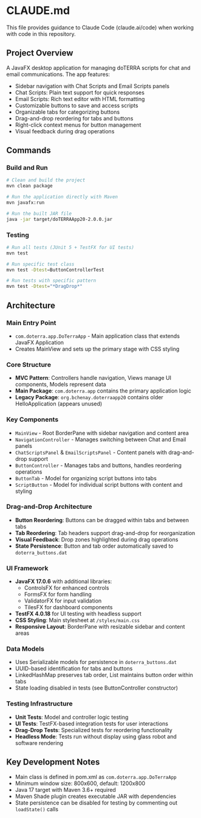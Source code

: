 # CLAUDE.md

This file provides guidance to Claude Code (claude.ai/code) when working with code in this repository.

## Project Overview

A JavaFX desktop application for managing doTERRA scripts for chat and email communications. The app features:
- Sidebar navigation with Chat Scripts and Email Scripts panels
- Chat Scripts: Plain text support for quick responses
- Email Scripts: Rich text editor with HTML formatting
- Customizable buttons to save and access scripts
- Organizable tabs for categorizing buttons
- Drag-and-drop reordering for tabs and buttons
- Right-click context menus for button management
- Visual feedback during drag operations

## Commands

### Build and Run
```bash
# Clean and build the project
mvn clean package

# Run the application directly with Maven
mvn javafx:run

# Run the built JAR file
java -jar target/doTERRAApp20-2.0.0.jar
```

### Testing
```bash
# Run all tests (JUnit 5 + TestFX for UI tests)
mvn test

# Run specific test class
mvn test -Dtest=ButtonControllerTest

# Run tests with specific pattern
mvn test -Dtest="*DragDrop*"
```

## Architecture

### Main Entry Point
- `com.doterra.app.DoTerraApp` - Main application class that extends JavaFX Application
- Creates MainView and sets up the primary stage with CSS styling

### Core Structure
- **MVC Pattern**: Controllers handle navigation, Views manage UI components, Models represent data
- **Main Package**: `com.doterra.app` contains the primary application logic
- **Legacy Package**: `org.bchenay.doterraapp20` contains older HelloApplication (appears unused)

### Key Components
- `MainView` - Root BorderPane with sidebar navigation and content area
- `NavigationController` - Manages switching between Chat and Email panels
- `ChatScriptsPanel` & `EmailScriptsPanel` - Content panels with drag-and-drop support
- `ButtonController` - Manages tabs and buttons, handles reordering operations
- `ButtonTab` - Model for organizing script buttons into tabs
- `ScriptButton` - Model for individual script buttons with content and styling

### Drag-and-Drop Architecture
- **Button Reordering**: Buttons can be dragged within tabs and between tabs
- **Tab Reordering**: Tab headers support drag-and-drop for reorganization
- **Visual Feedback**: Drop zones highlighted during drag operations
- **State Persistence**: Button and tab order automatically saved to `doterra_buttons.dat`

### UI Framework
- **JavaFX 17.0.6** with additional libraries:
  - ControlsFX for enhanced controls
  - FormsFX for form handling
  - ValidatorFX for input validation
  - TilesFX for dashboard components
- **TestFX 4.0.18** for UI testing with headless support
- **CSS Styling**: Main stylesheet at `/styles/main.css`
- **Responsive Layout**: BorderPane with resizable sidebar and content areas

### Data Models
- Uses Serializable models for persistence in `doterra_buttons.dat`
- UUID-based identification for tabs and buttons
- LinkedHashMap preserves tab order, List maintains button order within tabs
- State loading disabled in tests (see ButtonController constructor)

### Testing Infrastructure
- **Unit Tests**: Model and controller logic testing
- **UI Tests**: TestFX-based integration tests for user interactions
- **Drag-Drop Tests**: Specialized tests for reordering functionality
- **Headless Mode**: Tests run without display using glass robot and software rendering

## Key Development Notes

- Main class is defined in pom.xml as `com.doterra.app.DoTerraApp`
- Minimum window size: 800x600, default: 1200x800
- Java 17 target with Maven 3.6+ required
- Maven Shade plugin creates executable JAR with dependencies
- State persistence can be disabled for testing by commenting out `loadState()` calls
